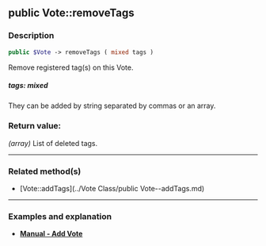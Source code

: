 ## public Vote::removeTags

### Description    

```php
public $Vote -> removeTags ( mixed tags )
```

Remove registered tag(s) on this Vote.    


##### **tags:** *mixed*   
They can be added by string separated by commas or an array.    



### Return value:   

*(array)* List of deleted tags.


---------------------------------------

### Related method(s)      

* [Vote::addTags](../Vote Class/public Vote--addTags.md)    

---------------------------------------

### Examples and explanation

* **[Manual - Add Vote](https://github.com/julien-boudry/Condorcet/wiki/II-%23-B.-Vote-management-%23-1.-Add-Vote)**    
